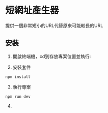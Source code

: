 # 短網址產生器
提供一個非常短小的URL代替原來可能較長的URL

## 安裝
1. 開啟終端機，cd到存放專案位置並執行:

2. 安裝套件
```
npm install
```

3. 執行專案
```
npm run dev
```

4. 